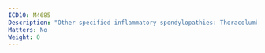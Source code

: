 ```yaml
---
ICD10: M4685
Description: "Other specified inflammatory spondylopathies: Thoracolumbar region"
Matters: No
Weight: 0
---
```

